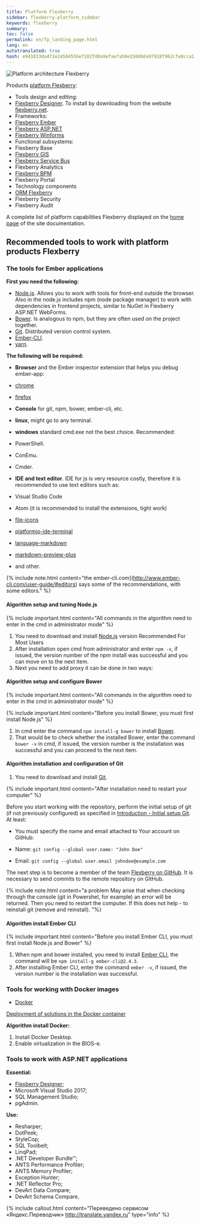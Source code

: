 ```yaml
---
title: Platform Flexberry
sidebar: flexberry-platform_sidebar
keywords: flexberry
summary:
toc: false
permalink: en/fp_landing_page.html
lang: en
autotranslated: true
hash: e941833da472e2458455bef282fd0a9efaefa50e1568b6a97918f962cfe0cca1
---
```


![Platform architecture Flexberry](/images/pages/products/flexberry-platform/architecture/flexberry-platform-app-architecture.png)

Products [platform Flexberry](http://flexberry.net):

* Tools design and editing:
 * [Flexberry Designer](fd_flexberry-designer.html). To install by downloading from the website [flexberry.net](https://designer.flexberry.net/#/download-win-app).
* Frameworks:
 * [Flexberry Ember](ef3_landing_page.html)
 * [Flexberry ASP.NET](fa_landing_page.html)
 * [Flexberry Winforms](fw_landing_page.html)
* Functional subsystems:
 * Flexberry Base
 * [Flexberry GIS](fg_landing_page.html)
 * [Flexberry Service Bus](fsb_landing_page.html)
 * Flexberry Analytics
 * [Flexberry BPM](fbpm_landing_page.html)
 * Flexberry Portal
* Technology components
 * [ORM Flexberry](fo_landing_page.html)
 * Flexberry Security
 * Flexberry Audit

A complete list of platform capabilities Flexberry displayed on the [home page](index.html) of the site documentation.

## Recommended tools to work with platform products Flexberry

### The tools for Ember applications

__First you need the following:__

* [Node.js](http://nodejs.org). Allows you to work with tools for front-end outside the browser. Also in the node.js includes npm (node package manager) to work with dependencies in frontend projects, similar to NuGet in Flexberry ASP.NET WebForms.
* [Bower](http://bower.io). Is analogous to npm, but they are often used on the project together.
* [Git](http://git-scm.com). Distributed version control system.
* [Ember-CLI](http://www.ember-cli.com).
* [yarn](https://yarnpkg.com/lang/en/docs/install/#windows-stable).

__The following will be required:__

* **Browser** and the Ember inspector extension that helps you debug ember-app:

 * [chrome](https://chrome.google.com/webstore/detail/ember-inspector/bmdblncegkenkacieihfhpjfppoconhi)
 * [firefox](https://addons.mozilla.org/en-US/firefox/addon/ember-inspector)
* **Console** for git, npm, bower, ember-cli, etc.
 * **linux**, might go to any terminal.
 * **windows** standard cmd.exe not the best choice.
 Recommended:

 * PowerShell.
 * ConEmu.
 * Cmder.
* **IDE and text editor**. IDE for js is very resource costly, therefore it is recommended to use text editors such as:
 * Visual Studio Code
 * Atom (it is recommended to install the extensions, tight work)

 * [file-icons](https://atom.io/packages/file-icons)
 * [platformio-ide-terminal](https://atom.io/packages/platformio-ide-terminal)
 * [language-markdown](https://atom.io/packages/language-markdown)
 * [markdown-preview-plus](https://atom.io/packages/markdown-preview-plus)
 * and other.

{% include note.html content="the ember-cli.com](http://www.ember-cli.com/user-guide/#editors) says some of the recommendations, with some editors." %}

#### Algorithm setup and tuning Node.js

{% include important.html content="All commands in the algorithm need to enter in the cmd in administrator mode" %}

1. You need to download and install [Node.js](https://nodejs.org/en/) version Recommended For Most Users
2. After installation open cmd from administrator and enter `npm -v`, if issued, the version number of the npm install was successful and you can move on to the next item.
3. Next you need to add proxy it can be done in two ways:

#### Algorithm setup and configure Bower

{% include important.html content="All commands in the algorithm need to enter in the cmd in administrator mode" %}

{% include important.html content="Before you install Bower, you must first install Node.js" %}

1. In cmd enter the command `npm install-g bower` to install [Bower](https://bower.io/).
2. That would be to check whether the installed Bower, enter the command `bower -v` in cmd, if issued, the version number is the installation was successful and you can proceed to the next item.

#### Algorithm installation and configuration of Git

1. You need to download and install [Git](https://git-scm.com/).

{% include important.html content="After installation need to restart your computer" %}

Before you start working with the repository, perform the initial setup of git (if not previously configured) as specified in [Introduction - Initial setup Git](https://git-scm.com/book/ru/v1/Введение-Первоначальная-настройка-Git).
At least:

* You must specify the name and email attached to Your account on GitHub:

 * Name: `git config --global user.name: "John Doe"`
 * Email: `git config --global user.email johndoe@example.com`

The next step is to become a member of the team [Flexberry on GitHub](https://github.com/Flexberry).
It is necessary to send commits to the remote repository on GitHub.

{% include note.html content="a problem May arise that when checking through the console (git in Powershel, for example) an error will be returned. Then you need to restart the computer. If this does not help - to reinstall git (remove and reinstall). "%}

#### Algorithm install Ember CLI

{% include important.html content="Before you install Ember CLI, you must first install Node.js and Bower" %}

1. When npm and bower installed, you need to install [Ember CLI](https://ember-cli.com/), the command will be `npm install-g ember-cli@2.4.3`.
2. After installing Ember CLI, enter the command `ember -v`, if issued, the version number is the installation was successful.

### Tools for working with Docker images

* [Docker](https://www.docker.com/get-started)

[Deployment of solutions in the Docker container](gbt_deployment_docker.html)

__Algorithm install Docker:__

1. Install Docker Desktop.
2. Enable virtualization in the BIOS-e.

### Tools to work with ASP.NET applications

__Essential:__

* [Flexberry Designer](https://flexberry.net/ru/);
* Microsoft Visual Studio 2017;
* SQL Management Studio;
* pgAdmin.

__Use:__

* Resharper;
* DotPeek;
* StyleCop;
* SQL Toolbelt;
* LinqPad;
* .NET Developer Bundle™;
 * ANTS Performance Profiler;
 * ANTS Memory Profiler;
 * Exception Hunter;
 * .NET Reflector Pro;
* DevArt Data Compare;
* DevArt Schema Compare.



{% include callout.html content="Переведено сервисом «Яндекс.Переводчик» <http://translate.yandex.ru>" type="info" %}